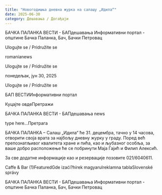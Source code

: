 ```yaml
---
title: "Новогодишња дневна журка на салашу „Идила“"
date: 2025-06-30
category: Дешавања / Догађаји
---
```


БАЧКА ПАЛАНКА ВЕСТИ - БАПдешавања Информативни портал - општине Бачка Паланка, Бач, Бачки Петровац

Ulogujte se / Pridružite se

romanianews

Ulogujte se / Pridružite se

понедељак, јун 30, 2025

Ulogujte se / Pridružite se

БАП ВЕСТИИнформативни портал

Куцајте овдеПретражи

БАЧКА ПАЛАНКА ВЕСТИ - БАПдешавања news

type here...Претрага

БАЧКА ПАЛАНКА – Салаш „Идила“ ће 31. децембра, тачно у 14 часова, отворити своја врата за најбољу дневну журку у граду. Поред већ препознатљивог квалитета хране и пића, као и љубазног особља, за ваше добро расположење ће се побринути Маја Гајић и Филип Алексић.

За све додатне информације као и резервације позовите 021/6040611.

Caffe & Bar (1)FeaturedGde izaći?hírek magyarulreklamna tablaSlovenské správy

БАЧКА ПАЛАНКА ВЕСТИ - БАПдешавања Информативни портал - општине Бачка Паланка, Бач, Бачки Петровац
